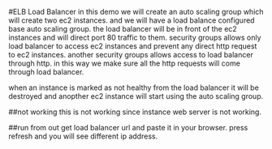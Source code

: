 #ELB Load Balancer
in this demo we will create an auto scaling group which will create two ec2 instances. and we will have a load balance 
configured base auto scaling group. the load balancer will be in front of the ec2 instances and will direct port 80 
traffic to them.
security groups allows only load balancer to access ec2 instances and prevent any direct http request to ec2 instances.
another security groups allows access to load balancer through http.
in this way we make sure all the http requests will come through load balancer.

when an instance is marked as not healthy from the load balancer it will be destroyed and anopther ec2 instance will 
start using the auto scaling group.

##not working
this is not working since instance web server is not working.

##run
from out get load balancer url and paste it in your browser. 
press refresh and you will see different ip address.

